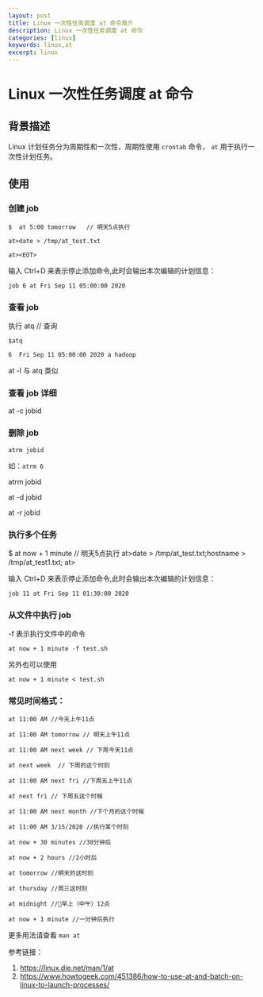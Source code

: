 ```yaml
---
layout: post
title: Linux 一次性任务调度 at 命令简介
description: Linux 一次性任务调度 at 命令
categories: [linux]
keywords: linux,at
excerpt: linux
---
```


# Linux 一次性任务调度 at 命令

##  背景描述
  
Linux 计划任务分为周期性和一次性，周期性使用 `crontab` 命令， `at` 用于执行一次性计划任务。


## 使用

### 创建 job

```shell
$  at 5:00 tomorrow   // 明天5点执行

at>date > /tmp/at_test.txt

at><EOT>
```

输入 Ctrl+D 来表示停止添加命令,此时会输出本次编辑的计划信息：

`job 6 at Fri Sep 11 05:00:00 2020`

### 查看 job

执行 atq // 查询

`$atq`

`6	Fri Sep 11 05:00:00 2020 a hadoop`

at -l 与 atq 类似


### 查看 job 详细

at -c jobid

### 删除 job 

`atrm jobid`

如：`atrm 6`


atrm  jobid

at -d jobid

at -r jobid


### 执行多个任务


$  at now + 1 minute   // 明天5点执行
at>date > /tmp/at_test.txt;hostname > /tmp/at_test1.txt;
at><EOT>

输入 Ctrl+D 来表示停止添加命令,此时会输出本次编辑的计划信息：

`job 11 at Fri Sep 11 01:30:00 2020`


### 从文件中执行 job

-f 表示执行文件中的命令

`at now + 1 minute -f test.sh`

另外也可以使用

`at now + 1 minute < test.sh`

### 常见时间格式：

```shell
at 11:00 AM //今天上午11点

at 11:00 AM tomorrow // 明天上午11点 

at 11:00 AM next week // 下周今天11点

at next week  // 下周的这个时刻

at 11:00 AM next fri //下周五上午11点

at next fri // 下周五这个时候

at 11:00 AM next month //下个月的这个时候

at 11:00 AM 3/15/2020 //执行某个时刻

at now + 30 minutes //30分钟后

at now + 2 hours //2小时后

at tomorrow //明天的这时刻

at thursday //周三这时刻

at midnight //早上（中午）12点

at now + 1 minute //一分钟后执行

```

更多用法请查看 `man at`


参考链接：

1. https://linux.die.net/man/1/at
2. https://www.howtogeek.com/451386/how-to-use-at-and-batch-on-linux-to-launch-processes/



